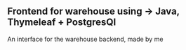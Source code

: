 ## Frontend for warehouse using -> Java, Thymeleaf + PostgresQl
An interface for the warehouse backend, made by me